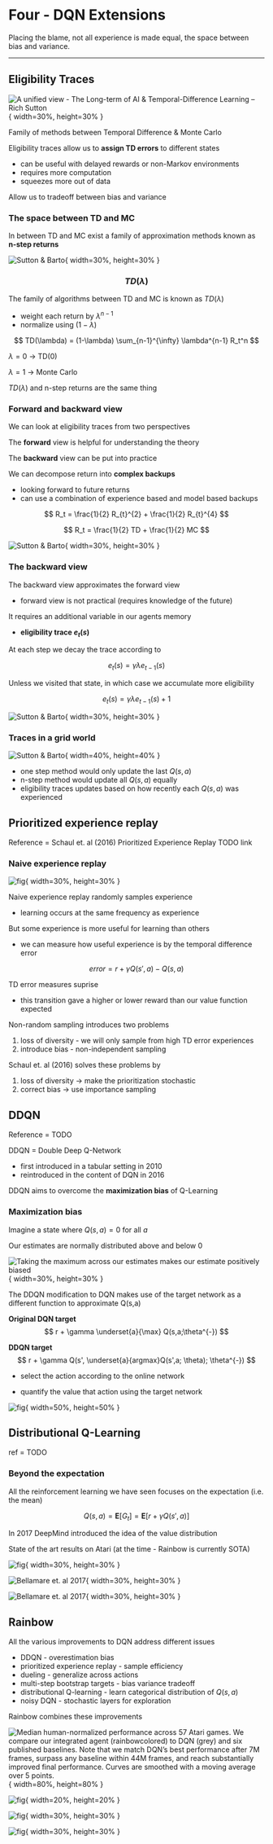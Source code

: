 # Four - DQN Extensions

Placing the blame, not all experience is made equal, the space between bias and variance.

---

## Eligibility Traces

![A unified view - [The Long-term of AI & Temporal-Difference Learning – Rich Sutton](https://www.youtube.com/watch?v=EeMCEQa85tw)](../../assets/images/section_4/unified_view.png){ width=30%, height=30% }

Family of methods between Temporal Difference & Monte Carlo

Eligibility traces allow us to **assign TD errors** to different states 

- can be useful with delayed rewards or non-Markov environments
- requires more computation 
- squeezes more out of data

Allow us to tradeoff between bias and variance

### The space between TD and MC

In between TD and MC exist a family of approximation methods known as **n-step returns**

![Sutton & Barto](../../assets/images/section_4/bias_var.png){ width=30%, height=30% }

### $$TD(\lambda)$$

The family of algorithms between TD and MC is known as $TD(\lambda)$
- weight each return by $\lambda^{n-1}$ 
- normalize using $(1-\lambda)$

$$ TD(\lambda) = (1-\lambda) \sum_{n-1}^{\infty} \lambda^{n-1} R_t^n $$

$\lambda = 0$ -> TD(0) 

$\lambda = 1$ -> Monte Carlo

$TD(\lambda)$ and n-step returns are the same thing

### Forward and backward view

We can look at eligibility traces from two perspectives

The **forward** view is helpful for understanding the theory

The **backward** view can be put into practice

We can decompose return into **complex backups**
- looking forward to future returns 
- can use a combination of experience based and model based backups 

$$ R_t = \frac{1}{2} R_{t}^{2} + \frac{1}{2} R_{t}^{4} $$

$$ R_t = \frac{1}{2} TD + \frac{1}{2} MC $$

![Sutton & Barto](../../assets/images/section_4/forward_view.png){ width=30%, height=30% }

### The backward view

The backward view approximates the forward view
- forward view is not practical (requires knowledge of the future)

It requires an additional variable in our agents memory 
- **eligibility trace $e_{t}(s)$**

At each step we decay the trace according to

$$ e_{t}(s) = \gamma \lambda e_{t-1}(s) $$

Unless we visited that state, in which case we accumulate more eligibility

$$ e_{t}(s) = \gamma \lambda e_{t-1}(s) + 1 $$

![Sutton & Barto](../../assets/images/section_4/backward_view.png){ width=30%, height=30% }

### Traces in a grid world

![Sutton & Barto](../../assets/images/section_4/traces_grid.png){ width=40%, height=40% }

- one step method would only update the last $Q(s,a)$
- n-step method would update all $Q(s,a)$ equally
- eligibility traces updates based on how recently each $Q(s,a)$ was experienced

## Prioritized experience replay

Reference = Schaul et. al (2016) Prioritized Experience Replay TODO link

### Naive experience replay

![fig](../../assets/images/section_3/exp_replay.png){ width=30%, height=30% }

Naive experience replay randomly samples experience
- learning occurs at the same frequency as experience

But some experience is more useful for learning than others
- we can measure how useful experience is by the temporal difference error

$$ error = r + \gamma Q(s', a) - Q(s,a) $$

TD error measures suprise 
- this transition gave a higher or lower reward than our value function expected

Non-random sampling introduces two problems

1. loss of diversity - we will only sample from high TD error experiences 
2. introduce bias - non-independent sampling 

Schaul et. al (2016) solves these problems by

1. loss of diversity -> make the prioritization stochastic
2. correct bias -> use importance sampling

## DDQN

Reference = TODO

DDQN = Double Deep Q-Network
- first introduced in a tabular setting in 2010
- reintroduced in the content of DQN in 2016

DDQN aims to overcome the **maximization bias** of Q-Learning 

### Maximization bias

Imagine a state where $Q(s,a) = 0$ for all $a$

Our estimates are normally distributed above and below 0

![Taking the maximum across our estimates makes our estimate positively biased](../../assets/images/section_4/max_bias.png){ width=30%, height=30% }

The DDQN modification to DQN makes use of the target network as a different function to approximate Q(s,a)

**Original DQN target**
$$ r + \gamma \underset{a}{\max} Q(s,a;\theta^{-}) $$

**DDQN target**
$$ r + \gamma Q(s', \underset{a}{argmax}Q(s',a; \theta); \theta^{-}) $$ 

- select the action according to the online network

- quantify the value that action using the target network

![fig](../../assets/images/section_4/2015_DDQN_results.png){ width=50%, height=50% }

## Distributional Q-Learning

ref = TODO

### Beyond the expectation

All the reinforcement learning we have seen focuses on the expectation (i.e. the mean)

$$Q(s,a) = \mathbf{E}[G_t] = \mathbf{E}[r + \gamma Q(s',a)] $$

In 2017 DeepMind introduced the idea of the value distribution

State of the art results on Atari (at the time - Rainbow is currently SOTA)

![fig](../../assets/images/section_8/beyond_ex.png){ width=30%, height=30% }

![Bellamare et. al 2017](../../assets/images/section_8/value_dist.png){ width=30%, height=30% }

![Bellamare et. al 2017](../../assets/images/section_8/value_dist_results.png){ width=30%, height=30% }

## Rainbow

All the various improvements to DQN address different issues

- DDQN - overestimation bias
- prioritized experience replay - sample efficiency
- dueling - generalize across actions
- multi-step bootstrap targets - bias variance tradeoff
- distributional Q-learning - learn categorical distribution of $Q(s,a)$
- noisy DQN - stochastic layers for exploration

Rainbow combines these improvements

![Median human-normalized performance across 57 Atari games. We compare our integrated agent (rainbowcolored) to DQN (grey) and six published baselines. Note that we match DQN’s best performance after 7M frames, surpass any baseline within 44M frames, and reach substantially improved final performance. Curves are smoothed with a moving average over 5 points.](../../assets/images/section_4/rainbow_fig1.png){ width=80%, height=80% }

![fig](../../assets/images/section_4/rainbow_expt.png){ width=20%, height=20% }

![fig](../../assets/images/section_4/rainbow_hyper.png){ width=30%, height=30% }

![fig](../../assets/images/section_4/rainbow_results.png){ width=30%, height=30% }
